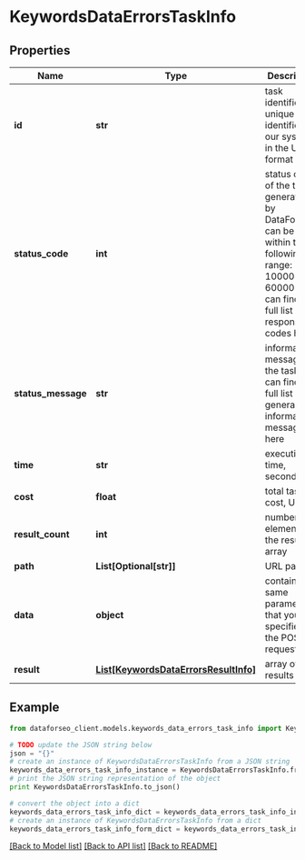 # KeywordsDataErrorsTaskInfo


## Properties

Name | Type | Description | Notes
------------ | ------------- | ------------- | -------------
**id** | **str** | task identifier unique task identifier in our system in the UUID format | [optional] 
**status_code** | **int** | status code of the task generated by DataForSEO, can be within the following range: 10000-60000 you can find the full list of the response codes here | [optional] 
**status_message** | **str** | informational message of the task you can find the full list of general informational messages here | [optional] 
**time** | **str** | execution time, seconds | [optional] 
**cost** | **float** | total tasks cost, USD | [optional] 
**result_count** | **int** | number of elements in the result array | [optional] 
**path** | **List[Optional[str]]** | URL path | [optional] 
**data** | **object** | contains the same parameters that you specified in the POST request | [optional] 
**result** | [**List[KeywordsDataErrorsResultInfo]**](KeywordsDataErrorsResultInfo.md) | array of results | [optional] 

## Example

```python
from dataforseo_client.models.keywords_data_errors_task_info import KeywordsDataErrorsTaskInfo

# TODO update the JSON string below
json = "{}"
# create an instance of KeywordsDataErrorsTaskInfo from a JSON string
keywords_data_errors_task_info_instance = KeywordsDataErrorsTaskInfo.from_json(json)
# print the JSON string representation of the object
print KeywordsDataErrorsTaskInfo.to_json()

# convert the object into a dict
keywords_data_errors_task_info_dict = keywords_data_errors_task_info_instance.to_dict()
# create an instance of KeywordsDataErrorsTaskInfo from a dict
keywords_data_errors_task_info_form_dict = keywords_data_errors_task_info.from_dict(keywords_data_errors_task_info_dict)
```
[[Back to Model list]](../README.md#documentation-for-models) [[Back to API list]](../README.md#documentation-for-api-endpoints) [[Back to README]](../README.md)


